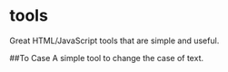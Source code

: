 # tools
Great HTML/JavaScript tools that are simple and useful.

##To Case
A simple tool to change the case of text.
